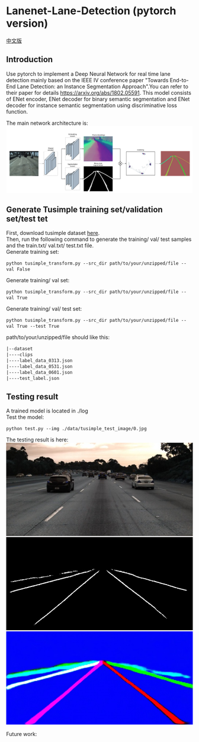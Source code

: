 # Lanenet-Lane-Detection (pytorch version)
  
[中文版](https://github.com/IrohXu/lanenet-lane-detection-pytorch/blob/main/CHINESE_README.md)  

## Introduction   
Use pytorch to implement a Deep Neural Network for real time lane detection mainly based on the IEEE IV conference paper "Towards End-to-End Lane Detection: an Instance Segmentation Approach".You can refer to their paper for details https://arxiv.org/abs/1802.05591. This model consists of ENet encoder, ENet decoder for binary semantic segmentation and ENet decoder for instance semantic segmentation using discriminative loss function.  

The main network architecture is:  
![NetWork_Architecture](./data/source_image/network_architecture.png)

## Generate Tusimple training set/validation set/test tet   
First, download tusimple dataset [here](https://github.com/TuSimple/tusimple-benchmark/issues/3).  
Then, run the following command to generate the training/ val/ test samples and the train.txt/ val.txt/ test.txt file.   
Generate training set:  
```
python tusimple_transform.py --src_dir path/to/your/unzipped/file --val False
```
Generate training/ val set:  
```
python tusimple_transform.py --src_dir path/to/your/unzipped/file --val True
```
Generate training/ val/ test set:  
```
python tusimple_transform.py --src_dir path/to/your/unzipped/file --val True --test True
```
path/to/your/unzipped/file should like this:  
```
|--dataset
|----clips
|----label_data_0313.json
|----label_data_0531.json
|----label_data_0601.json
|----test_label.json
```  

## Testing result    
A trained model is located in ./log    
Test the model:    
```
python test.py --img ./data/tusimple_test_image/0.jpg
```
The testing result is here:    
![Input test image](./data/source_image/input.jpg)    
![Output binary image](./data/source_image/binary_output.jpg)    
![Output instance image](./data/source_image/instance_output.jpg)    


Future work:  
